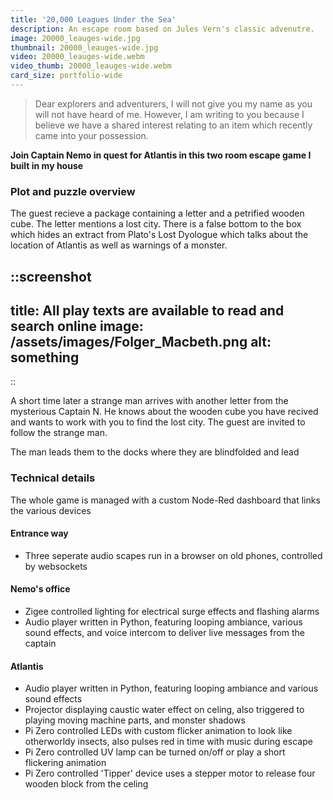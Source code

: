 ```yaml
---
title: '20,000 Leagues Under the Sea'
description: An escape room based on Jules Vern's classic advenutre.
image: 20000_leauges-wide.jpg
thumbnail: 20000_leauges-wide.jpg
video: 20000_leauges-wide.webm
video_thumb: 20000_leauges-wide.webm
card_size: portfolio-wide
---
```


> Dear explorers and adventurers, I will not give you my name as you will not have heard of me. However, I am writing to you because I believe we have a shared interest relating to an item which recently came into your possession.


**Join Captain Nemo in quest for Atlantis in this two room escape game I built in my house**


### Plot and puzzle overview

The guest recieve a package containing a letter and a petrified wooden cube. The letter mentions a lost city. There is a false bottom to the box which hides an extract from Plato's Lost Dyologue which talks about the location of Atlantis as well as warnings of a monster.

::screenshot
---
title: All play texts are available to read and search online
image: /assets/images/Folger_Macbeth.png
alt: something
---
::

A short time later a strange man arrives with another letter from the mysterious Captain N. He knows about the wooden cube you have recived and wants to work with you to find the lost city. The guest are invited to follow the strange man.

The man leads them to the docks where they are blindfolded and lead

### Technical details

The whole game is managed with a custom Node-Red dashboard that links the various devices

#### Entrance way

- Three seperate audio scapes run in a browser on old phones, controlled by websockets

#### Nemo's office

- Zigee controlled lighting for electrical surge effects and flashing alarms
- Audio player written in Python, featuring looping ambiance, various sound effects, and voice intercom to deliver live messages from the captain

#### Atlantis

 - Audio player written in Python, featuring looping ambiance and various sound effects
 - Projector displaying caustic water effect on celing, also triggered to playing moving machine parts, and monster shadows
 - Pi Zero controlled LEDs with custom flicker animation to look like otherworldy insects, also pulses red in time with music during escape
 - Pi Zero controlled UV lamp can be turned on/off or play a short flickering animation
 - Pi Zero controlled 'Tipper' device uses a stepper motor to release four wooden block from the celing

